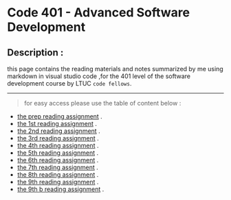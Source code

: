 # Code 401 - Advanced Software Development
## Description :
this page contains the reading materials and notes summarized by me using markdown in visual studio code ,for the 401 level of the software development course by LTUC `code fellows`.

***
> for easy access please use the table of content below :
* [the prep reading assignment](https://tamaraalbilleh.github.io/reading-notes/Code401Reading-Notes/getready) .
* [the 1st reading assignment](https://tamaraalbilleh.github.io/reading-notes/Code401Reading-Notes/class-01) .
* [the 2nd reading assignment](https://tamaraalbilleh.github.io/reading-notes/Code401Reading-Notes/class-02) .
* [the 3rd reading assignment](https://tamaraalbilleh.github.io/reading-notes/Code401Reading-Notes/class-03) .
* [the 4th reading assignment](https://tamaraalbilleh.github.io/reading-notes/Code401Reading-Notes/class-04) .
* [the 5th reading assignment](https://tamaraalbilleh.github.io/reading-notes/Code401Reading-Notes/class-05) .
* [the 6th reading assignment](https://tamaraalbilleh.github.io/reading-notes/Code401Reading-Notes/class-06) .
* [the 7th reading assignment](https://tamaraalbilleh.github.io/reading-notes/Code401Reading-Notes/class-07) .
* [the 8th reading assignment](https://tamaraalbilleh.github.io/reading-notes/Code401Reading-Notes/class-08) .
* [the 9th reading assignment](https://tamaraalbilleh.github.io/reading-notes/Code401Reading-Notes/class-09) .
* [the 9th b reading assignment](https://tamaraalbilleh.github.io/reading-notes/Code401Reading-Notes/class-09b) .
